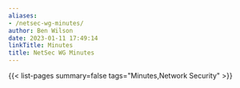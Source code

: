 ```yaml
---
aliases:
- /netsec-wg-minutes/
author: Ben Wilson
date: 2023-01-11 17:49:14
linkTitle: Minutes
title: NetSec WG Minutes
---
```


{{< list-pages summary=false tags="Minutes,Network Security" >}}